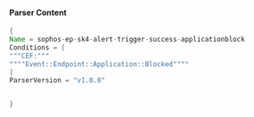 #### Parser Content
```Java
{
Name = sophos-ep-sk4-alert-trigger-success-applicationblock
Conditions = [
"""CEF:"""
""""Event::Endpoint::Application::Blocked""""
]
ParserVersion = "v1.0.0"


}
```